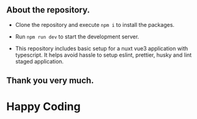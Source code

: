 ## About the repository.

- Clone the repository and execute `npm i` to install the packages.
- Run `npm run dev` to start the development server.

- This repository includes basic setup for a nuxt vue3 application with typescript. It helps avoid hassle to setup eslint, prettier, husky and lint staged application.

## Thank you very much.

# Happy Coding
